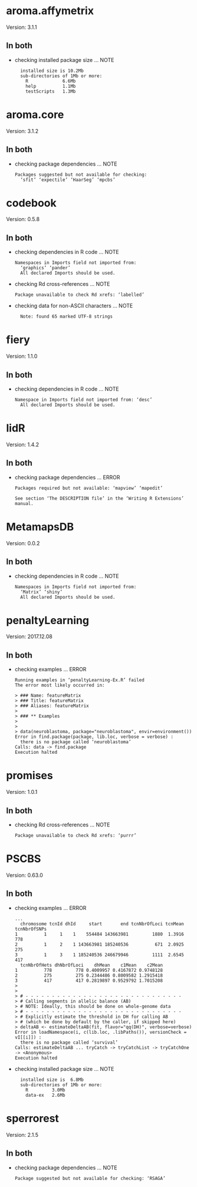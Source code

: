 # aroma.affymetrix

Version: 3.1.1

## In both

*   checking installed package size ... NOTE
    ```
      installed size is 10.2Mb
      sub-directories of 1Mb or more:
        R             6.6Mb
        help          1.1Mb
        testScripts   1.3Mb
    ```

# aroma.core

Version: 3.1.2

## In both

*   checking package dependencies ... NOTE
    ```
    Packages suggested but not available for checking:
      ‘sfit’ ‘expectile’ ‘HaarSeg’ ‘mpcbs’
    ```

# codebook

Version: 0.5.8

## In both

*   checking dependencies in R code ... NOTE
    ```
    Namespaces in Imports field not imported from:
      ‘graphics’ ‘pander’
      All declared Imports should be used.
    ```

*   checking Rd cross-references ... NOTE
    ```
    Package unavailable to check Rd xrefs: ‘labelled’
    ```

*   checking data for non-ASCII characters ... NOTE
    ```
      Note: found 65 marked UTF-8 strings
    ```

# fiery

Version: 1.1.0

## In both

*   checking dependencies in R code ... NOTE
    ```
    Namespace in Imports field not imported from: ‘desc’
      All declared Imports should be used.
    ```

# lidR

Version: 1.4.2

## In both

*   checking package dependencies ... ERROR
    ```
    Packages required but not available: ‘mapview’ ‘mapedit’
    
    See section ‘The DESCRIPTION file’ in the ‘Writing R Extensions’
    manual.
    ```

# MetamapsDB

Version: 0.0.2

## In both

*   checking dependencies in R code ... NOTE
    ```
    Namespaces in Imports field not imported from:
      ‘Matrix’ ‘shiny’
      All declared Imports should be used.
    ```

# penaltyLearning

Version: 2017.12.08

## In both

*   checking examples ... ERROR
    ```
    Running examples in ‘penaltyLearning-Ex.R’ failed
    The error most likely occurred in:
    
    > ### Name: featureMatrix
    > ### Title: featureMatrix
    > ### Aliases: featureMatrix
    > 
    > ### ** Examples
    > 
    > 
    > data(neuroblastoma, package="neuroblastoma", envir=environment())
    Error in find.package(package, lib.loc, verbose = verbose) : 
      there is no package called ‘neuroblastoma’
    Calls: data -> find.package
    Execution halted
    ```

# promises

Version: 1.0.1

## In both

*   checking Rd cross-references ... NOTE
    ```
    Package unavailable to check Rd xrefs: ‘purrr’
    ```

# PSCBS

Version: 0.63.0

## In both

*   checking examples ... ERROR
    ```
    ...
      chromosome tcnId dhId     start       end tcnNbrOfLoci tcnMean tcnNbrOfSNPs
    1          1     1    1    554484 143663981         1880  1.3916          778
    2          1     2    1 143663981 185240536          671  2.0925          275
    3          1     3    1 185240536 246679946         1111  2.6545          417
      tcnNbrOfHets dhNbrOfLoci    dhMean    c1Mean    c2Mean
    1          778         778 0.4009957 0.4167872 0.9748128
    2          275         275 0.2344486 0.8009582 1.2915418
    3          417         417 0.2819897 0.9529792 1.7015208
    > 
    > 
    > # - - - - - - - - - - - - - - - - - - - - - - - - - - - - - -
    > # Calling segments in allelic balance (AB)
    > # NOTE: Ideally, this should be done on whole-genome data
    > # - - - - - - - - - - - - - - - - - - - - - - - - - - - - - -
    > # Explicitly estimate the threshold in DH for calling AB
    > # (which be done by default by the caller, if skipped here)
    > deltaAB <- estimateDeltaAB(fit, flavor="qq(DH)", verbose=verbose)
    Error in loadNamespace(i, c(lib.loc, .libPaths()), versionCheck = vI[[i]]) : 
      there is no package called ‘survival’
    Calls: estimateDeltaAB ... tryCatch -> tryCatchList -> tryCatchOne -> <Anonymous>
    Execution halted
    ```

*   checking installed package size ... NOTE
    ```
      installed size is  6.8Mb
      sub-directories of 1Mb or more:
        R         3.0Mb
        data-ex   2.6Mb
    ```

# sperrorest

Version: 2.1.5

## In both

*   checking package dependencies ... NOTE
    ```
    Package suggested but not available for checking: ‘RSAGA’
    ```


